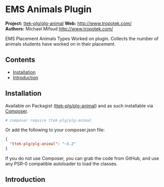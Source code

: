 # EMS Animals Plugin

__Project:__ [ttek-plg/plg-animal](http://packagist.org/packages/ttek-plg/plg-animal)
__Web:__ <http://www.tropotek.com/>  
__Authors:__ Michael Mifsud <http://www.tropotek.com/>  
  
EMS Placement Animals Types Worked on plugin. Collects the number of animals students have worked on in their placement.

## Contents

- [Installation](#installation)
- [Introduction](#introduction)


## Installation

Available on Packagist ([ttek-plg/plg-animal](http://packagist.org/packages/ttek-plg/plg-animal))
and as such installable via [Composer](http://getcomposer.org/).

```bash
# composer require ttek-plg/plg-animal
```

Or add the following to your composer.json file:

```json
{
  "ttek-plg/plg-animal": "~3.2"
}
```

If you do not use Composer, you can grab the code from GitHub, and use any
PSR-0 compatible autoloader to load the classes.

## Introduction





  
  